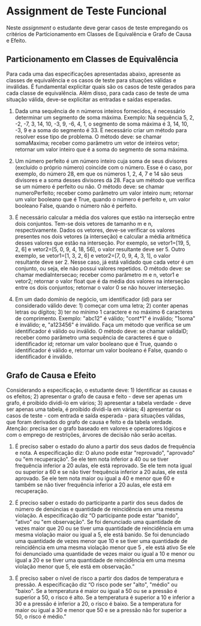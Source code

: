 # Assignment de Teste Funcional

Neste _assignment_ o estudante deve gerar casos de teste empregando os critérios de Particionamento em Classes de Equivalência e Grafo de Causa e Efeito.

## Particionamento em Classes de Equivalência

Para cada uma das especificações apresentadas abaixo, apresente as classes de equivalência e os casos de teste para situações válidas e inválidas. É fundamental explicitar quais são os casos de teste gerados para cada classe de equivalência. Além disso, para cada caso de teste de uma situação válida, deve-se explicitar as entradas e saídas esperadas.

1. Dada uma sequência de n números inteiros fornecidos, é necessário determinar um segmento de soma máxima. Exemplo: Na sequência 5, 2, -2, -7, 3, 14, 10, -3, 9, -6, 4, 1, o segmento de soma máxima é 3, 14, 10, -3, 9 e a soma do segmento é 33. É necessário criar um método para resolver esse tipo de problema. O método deve: se chamar somaMaxima; receber como parâmetro um vetor de inteiros vetor; retornar um valor inteiro que é a soma do segmento de soma máxima.

1. Um número perfeito é um número inteiro cuja soma de seus divisores (excluído o próprio número) coincide com o número. Esse é o caso, por exemplo, do número 28, em que os números 1, 2, 4, 7 e 14 são seus divisores e a soma desses divisores dá 28. Faça um método que verifica se um número é perfeito ou não. O método deve: se chamar numeroPerfeito; receber como parâmetro um valor inteiro num; retornar um valor booleano que é True, quando o número é perfeito e, um valor booleano False, quando o número não é perfeito.

1. É necessário calcular a média dos valores que estão na interseção entre dois conjuntos. Tem-se dois vetores de tamanho m e n, respectivamente.  Dados os vetores, deve-se verificar os valores presentes nos dois vetores (a interseção) e calcular a média aritmética desses valores que estão na interseção. Por exemplo, se vetor1=[19, 5, 2, 6] e vetor2=[5, 0, 9, 4, 18, 56], o valor resultante deve ser 5. Outro exemplo, se vetor1=[1, 3, 2, 6] e vetor2=[7, 0, 9, 4, 3, 1], o valor resultante deve ser 2. Nesse caso, já está validado que cada vetor é um conjunto, ou seja, ele não possui valores repetidos. O método deve: se chamar mediaIntersecao; receber como parâmetro m e n, vetor1 e vetor2; retornar o valor float que é da média dos valores na interseção entre os dois conjuntos; retornar o valor 0 se não houver interseção.

1. Em um dado domínio de negócio, um identificador (id) para ser considerado válido deve: 1) começar com uma letra; 2) conter apenas letras ou dígitos; 3) ter no mínimo 1 caractere e no máximo 6 caracteres de comprimento. Exemplo: "abc12" é válido; "cont\*1" é inválido; "1soma" é inválido; e, "a123456" é inválido. Faça um método que verifica se um identificador é válido ou inválido. O método deve:  se chamar validaID; receber como parâmetro uma sequência de caracteres é que o identificador id; retornar um valor booleano que é True, quando o identificador é válido e, retornar um valor booleano é False, quando o identificador é inválido. 

## Grafo de Causa e Efeito

Considerando a especificação, o estudante deve: 1) Identificar as causas e os efeitos; 2) apresentar o grafo de causa e feito - deve ser apenas um grafo, é proibido dividi-lo em vários; 3) apresentar a tabela verdade - deve ser apenas uma tabela, é proibido dividi-la em várias; 4) apresentar os casos de teste - com entrada e saída esperada - para situações válidas, que foram derivados do grafo de causa e feito e da tabela verdade. Atenção: precisa ser o grafo baseado em valores e operadores lógicos e com o emprego de restrições, árvores de decisão não serão aceitas.

1. É preciso saber o estado do aluno  a partir dos seus dados de frequência e nota. A especificação diz: O aluno pode estar "reprovado", "aprovado" ou "em recuperação". Se ele tem nota inferior a 40 ou se tiver frequência inferior a 20 aulas, ele está reprovado. Se ele tem nota igual ou superior a 60 e se não tiver frequência inferior a 20 aulas, ele está aprovado. Se ele tem nota maior ou igual a 40 e menor que 60 e também se não tiver frequência inferior a 20 aulas, ele está em recuperação.

1. É preciso saber o estado do participante a partir dos seus dados de número de denúncias e quantidade de reincidência em uma mesma violação. A especificação diz “O participante pode estar "banido", "ativo" ou "em observação". Se foi denunciado uma quantidade de vezes maior que  20 ou se tiver uma quantidade de reincidência em uma mesma violação maior ou igual a 5, ele está banido. Se foi denunciado uma quantidade de vezes menor que 10 e se tiver uma quantidade de reincidência em uma mesma violação menor que 5 , ele está ativo Se ele foi denunciado uma quantidade de vezes maior ou igual a 10 e menor ou igual a 20 e se tiver uma quantidade de reincidência em uma mesma violação menor que 5, ele está em observação.”

1. É preciso saber o nível de risco  a partir dos dados de temperatura e pressão. A especificação diz “O risco pode ser "alto", "médio" ou "baixo". Se a temperatura é maior ou igual a 50 ou se a pressão é superior a 50, o risco é alto. Se a temperatura é superior a 10 e inferior a 30 e a pressão é inferior a 20, o risco é baixo. Se a temperatura for maior ou igual a 30 e menor que 50 e se a pressão não for superior a 50, o risco é médio.”